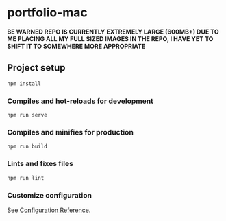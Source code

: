 # portfolio-mac

**BE WARNED REPO IS CURRENTLY EXTREMELY LARGE (600MB+) DUE TO ME PLACING ALL MY FULL SIZED IMAGES IN THE REPO, I HAVE YET TO SHIFT IT TO SOMEWHERE MORE APPROPRIATE**

## Project setup
```
npm install
```

### Compiles and hot-reloads for development
```
npm run serve
```

### Compiles and minifies for production
```
npm run build
```

### Lints and fixes files
```
npm run lint
```

### Customize configuration
See [Configuration Reference](https://cli.vuejs.org/config/).
